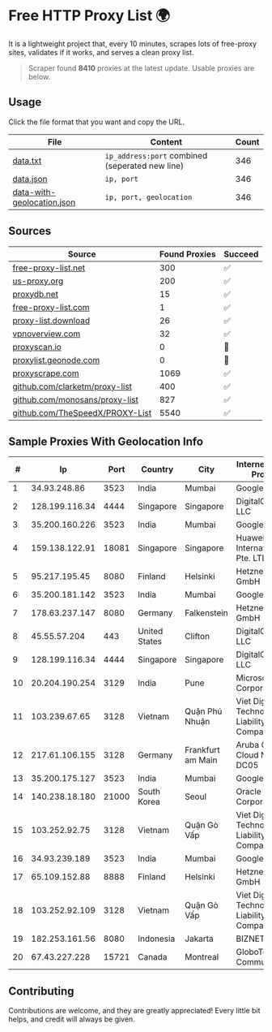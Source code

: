 
# Free HTTP Proxy List 🌍

It is a lightweight project that, every 10 minutes, scrapes lots of free-proxy sites, validates if it works, and serves a clean proxy list.


> Scraper found **8410** proxies at the latest update. Usable proxies are below.

## Usage

Click the file format that you want and copy the URL.


|File|Content|Count|
|----|-------|-----|
|[data.txt](https://raw.githubusercontent.com/themiralay/Proxy-List-World/master/data.txt)|`ip_address:port` combined (seperated new line)|346|
|[data.json](https://raw.githubusercontent.com/themiralay/Proxy-List-World/master/data.json)|`ip, port`|346|
|[data-with-geolocation.json](https://raw.githubusercontent.com/themiralay/Proxy-List-World/master/data-with-geolocation.json)|`ip, port, geolocation`|346|

## Sources

|Source|Found Proxies|Succeed|
|------|-------------|-------|
|[free-proxy-list.net](https://free-proxy-list.net)|300|✅|
|[us-proxy.org](https://www.us-proxy.org)|200|✅|
|[proxydb.net](http://proxydb.net)|15|✅|
|[free-proxy-list.com](https://free-proxy-list.com/?page=&port=&type%5B%5D=http&type%5B%5D=https&up_time=0&search=Search)|1|✅|
|[proxy-list.download](https://www.proxy-list.download/HTTP)|26|✅|
|[vpnoverview.com](https://vpnoverview.com/privacy/anonymous-browsing/free-proxy-servers)|32|✅|
|[proxyscan.io](https://www.proxyscan.io)|0|🚫|
|[proxylist.geonode.com](https://proxylist.geonode.com/api/proxy-list?limit=300&page=1&sort_by=lastChecked&sort_type=desc&protocols=http,https)|0|🚫|
|[proxyscrape.com](https://api.proxyscrape.com/v2/?request=displayproxies&protocol=http&timeout=10000&country=all&ssl=all&anonymity=all)|1069|✅|
|[github.com/clarketm/proxy-list](https://raw.githubusercontent.com/clarketm/proxy-list/master/proxy-list-raw.txt)|400|✅|
|[github.com/monosans/proxy-list](https://raw.githubusercontent.com/monosans/proxy-list/main/proxies/http.txt)|827|✅|
|[github.com/TheSpeedX/PROXY-List](https://raw.githubusercontent.com/TheSpeedX/PROXY-List/master/http.txt)|5540|✅|


## Sample Proxies With Geolocation Info

|#|Ip|Port|Country|City|Internet Service Provider|
|-|--|----|-------|----|-------------------------|
|1|34.93.248.86|3523|India|Mumbai|Google LLC|
|2|128.199.116.34|4444|Singapore|Singapore|DigitalOcean, LLC|
|3|35.200.160.226|3523|India|Mumbai|Google LLC|
|4|159.138.122.91|18081|Singapore|Singapore|Huawei International Pte. LTD|
|5|95.217.195.45|8080|Finland|Helsinki|Hetzner Online GmbH|
|6|35.200.181.142|3523|India|Mumbai|Google LLC|
|7|178.63.237.147|8080|Germany|Falkenstein|Hetzner Online GmbH|
|8|45.55.57.204|443|United States|Clifton|DigitalOcean, LLC|
|9|128.199.116.34|4444|Singapore|Singapore|DigitalOcean, LLC|
|10|20.204.190.254|3129|India|Pune|Microsoft Corporation|
|11|103.239.67.65|3128|Vietnam|Quận Phú Nhuận|Viet Digital Technology Liability Company|
|12|217.61.106.155|3128|Germany|Frankfurt am Main|Aruba GmbH Cloud Network DC05|
|13|35.200.175.127|3523|India|Mumbai|Google LLC|
|14|140.238.18.180|21000|South Korea|Seoul|Oracle Corporation|
|15|103.252.92.75|3128|Vietnam|Quận Gò Vấp|Viet Digital Technology Liability Company|
|16|34.93.239.189|3523|India|Mumbai|Google LLC|
|17|65.109.152.88|8888|Finland|Helsinki|Hetzner Online GmbH|
|18|103.252.92.109|3128|Vietnam|Quận Gò Vấp|Viet Digital Technology Liability Company|
|19|182.253.161.56|8080|Indonesia|Jakarta|BIZNET|
|20|67.43.227.228|15721|Canada|Montreal|GloboTech Communications|



## Contributing

Contributions are welcome, and they are greatly appreciated! Every
little bit helps, and credit will always be given.

